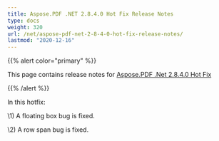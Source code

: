 ```yaml
---
title: Aspose.PDF .NET 2.8.4.0 Hot Fix Release Notes
type: docs
weight: 320
url: /net/aspose-pdf-net-2-8-4-0-hot-fix-release-notes/
lastmod: "2020-12-16"
---
```


{{% alert color="primary" %}} 

This page contains release notes for [Aspose.PDF .Net 2.8.4.0 Hot Fix](http://www.aspose.com/downloads/pdf/net/new-releases/aspose.pdf-.net-2.8.4.0-hot-fix/)

{{% /alert %}} 

In this hotfix:

\1) A floating box bug is fixed.

\2) A row span bug is fixed.
